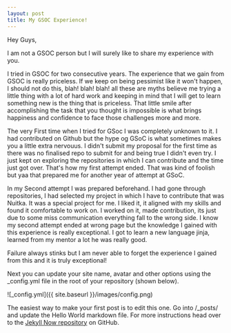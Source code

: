 ```yaml
---
layout: post
title: My GSOC Experience!
---
```


Hey Guys,

I am not a GSOC person but I will surely like to share my experience with you.

I tried in GSOC for two consecutive years. The experience that we gain from GSOC is really priceless. If we keep on being pessimist like it won't happen, I should not do this, blah! blah! blah! all these are myths believe me trying a little thing with a lot of hard work and keeping in mind that I will get to learn something new is the thing that is priceless. That little smile after accomplishing the task that you thought is impossible is what brings happiness and confidence to face those challenges more and more.

The very First time when I tried for GSoc I was completely unknown to it. I had contributed on Github but the hype og GSoC is what sometimes makes you a little extra nervouus. I didn't submit my proposal for the first time as there was no finalised repo to submit for and being true I didn't even try. I just kept on exploring the repositories in which I can contribute and the time just got over. That's how my first attempt ended. That was kind of foolish but yaa that prepared me for another year of attempt at GSoC.

In my Second attempt I was prepared beforehand. I had gone through repositories, I had selected my project in which I have to contribute that was Nuitka. It was a special project for me. I liked it, it aligned with my skills and found it comfortable to work on. I worked on it, made contribution, its just due to some miss communication everything fall to the wrong side. I know my second attempt ended at wrong page but the knowledge I gained with this experience is really exceptional. I got to learn a new language jinja, learned from my mentor a lot he was really good.

Failure always stinks but I am never able to forget the experience I gained from this and it is truly exceptional!

Next you can update your site name, avatar and other options using the _config.yml file in the root of your repository (shown below).

![_config.yml]({{ site.baseurl }}/images/config.png)

The easiest way to make your first post is to edit this one. Go into /_posts/ and update the Hello World markdown file. For more instructions head over to the [Jekyll Now repository](https://github.com/barryclark/jekyll-now) on GitHub.
